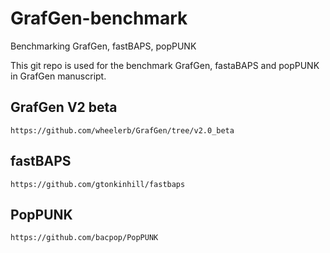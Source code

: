 # GrafGen-benchmark
Benchmarking GrafGen, fastBAPS, popPUNK

This git repo is used for the benchmark GrafGen, fastaBAPS and popPUNK in GrafGen manuscript.

## GrafGen V2 beta
```
https://github.com/wheelerb/GrafGen/tree/v2.0_beta
```

## fastBAPS
```
https://github.com/gtonkinhill/fastbaps
```

## PopPUNK
```
https://github.com/bacpop/PopPUNK
```

